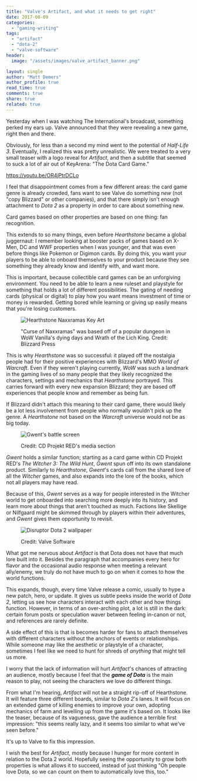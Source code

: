 ```yaml
---
title: "Valve's Artifact, and what it needs to get right"
date: 2017-08-09
categories: 
  - "gaming-writing"
tags: 
  - "artifact"
  - "dota-2"
  - "valve-software"
header:
  image: "/assets/images/valve_artifact_banner.png"

layout: single
author: "Matt Demers"
author_profile: true
read_time: true
comments: true
share: true
related: true
---
```


Yesterday when I was watching The International's broadcast, something perked my ears up. Valve announced that they were revealing a new game, right then and there.

<!--more-->

Obviously, for less than a second my mind went to the potential of _Half-Life 3_. Eventually, I realized this was pretty unrealistic. We were treated to a very small teaser with a logo reveal for _Artifact_, and then a subtitle that seemed to suck a lot of air out of KeyArena: "The Dota Card Game."

https://youtu.be/OR4jPtrDCLo

I feel that disappointment comes from a few different areas: the card game genre is already crowded, fans want to see Valve do something _new_ (not "copy Blizzard" or other companies), and that there simply isn't enough attachment to _Dota 2_ as a property in order to care about something new.

Card games based on other properties are based on one thing: fan recognition.

This extends to so many things, even before _Hearthstone_ became a global juggernaut: I remember looking at booster packs of games based on X-Men, DC and WWF properties when I was younger, and that was even before things like Pokemon or Digimon cards. By doing this, you want your players to be able to onboard themselves to your product because they see something they already know and identify with, and want more.

This is important, because collectible card games can be an unforgiving environment. You need to be able to learn a new ruleset and playstyle for something that holds a lot of different possibilities. The gating of needing cards (physical or digital) to play how you want means investment of time or money is rewarded. Getting bored while learning or giving up easily means that you're losing customers.

<figure>

![Hearthstone Naxxramas Key Art](images/hearthstone_naxxramas.png)

<figcaption>

"Curse of Naxxramas" was based off of a popular dungeon in WoW Vanilla's dying days and Wrath of the Lich King. Credit: Blizzard Press

</figcaption>

</figure>

This is why _Hearthstone_ was so successful: it played off the nostalgia people had for their positive experiences with Blizzard's MMO _World of Warcraft_. Even if they weren't playing currently, _WoW_ was such a landmark in the gaming lives of so many people that they likely recognized the characters, settings and mechanics that _Hearthstone_ portrayed. This carries forward with every new expansion Blizzard; they are based off experiences that people know and remember as being fun.

If Blizzard didn't attach this meaning to their card game, there would likely be a lot less involvement from people who normally wouldn't pick up the genre. A _Hearthstone_ not based on the _Warcraft_ universe would not be as big today.

<figure>

![Gwent's battle screen](images/gwent_battle_screen.png)

<figcaption>

Credit: CD Projekt RED's media section

</figcaption>

</figure>

_Gwent_ holds a similar function; starting as a card game within CD Projekt RED's _The Witcher 3: The Wild Hunt_, _Gwent_ spun off into its own standalone product. Similarly to _Hearthstone_, _Gwent_'s cards call from the shared lore of all the _Witcher_ games, and also expands into the lore of the books, which not all players may have read.

Because of this, _Gwent_ serves as a way for people interested in the Witcher world to get onboarded into searching more deeply into its history, and learn more about things that aren't touched as much. Factions like Skellige or Nilfgaard might be skimmed through by players within their adventures, and _Gwent_ gives them opportunity to revisit.

<figure>

![Disruptor Dota 2 wallpaper](images/disruptor_banner-dota2.png)

<figcaption>

Credit: Valve Software

</figcaption>

</figure>

What got me nervous about _Artifact_ is that Dota does not have that much lore built into it. Besides the paragraph that accompanies every hero for flavor and the occasional audio response when meeting a relevant ally/enemy, we truly do not have much to go on when it comes to how the world functions.

This expands, though, every time Valve release a comic, usually to hype a new patch, hero, or update. It gives us subtle peeks inside the world of _Dota_ _2_, letting us see how characters interact with each other and how things function. However, in terms of an over-arching plot, a lot is still in the dark: certain forum posts or speculation waver between feeling in-canon or not, and references are rarely definite.

A side effect of this is that is becomes harder for fans to attach themselves with different characters without the anchors of events or relationships. While someone may like the aesthetic or playstyle of a character, sometimes I feel like we need to hunt for shreds of _anything_ that might tell us more.

I worry that the lack of information will hurt _Artifact_'s chances of attracting an audience, mostly because I feel that the **_game of Dota_** is the main reason to play, not seeing the characters we love do different things.

From what I'm hearing, _Artifact_ will not be a straight rip-off of Hearthstone. It will feature three different boards, similar to _Dota 2_'s lanes. It will focus on an extended game of killing enemies to improve your own, adopting mechanics of farm and levelling up from the game it's based on. It looks like the teaser, because of its vagueness, gave the audience a terrible first impression: "this seems really lazy, and it seems too similar to what we've seen before."

It's up to Valve to fix this impression.

I wish the best for _Artifact_, mostly because l hunger for more content in relation to the Dota 2 world. Hopefully seeing the opportunity to grow both properties is what allows it to succeed, instead of just thinking "Oh people love Dota, so we can count on them to automatically love this, too."
